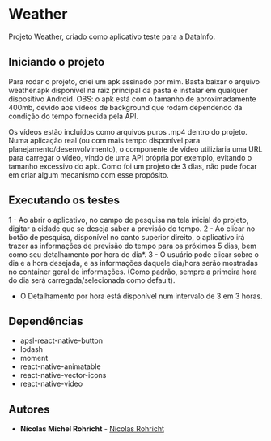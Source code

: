 # Weather

Projeto Weather, criado como aplicativo teste para a DataInfo.

## Iniciando o projeto

Para rodar o projeto, criei um apk assinado por mim.
Basta baixar o arquivo weather.apk disponível na raiz principal da pasta e instalar em qualquer dispositivo Android. 
OBS: o apk está com o tamanho de aproximadamente 400mb, devido aos vídeos de background que rodam dependendo da condição do tempo fornecida pela API.

Os vídeos estão incluídos como arquivos puros .mp4 dentro do projeto.
Numa aplicação real (ou com mais tempo disponível para planejamento/desenvolvimento), o componente de vídeo utiliziaria uma URL para carregar o vídeo, vindo de uma API própria por exemplo, evitando o tamanho excessivo do apk.
Como foi um projeto de 3 dias, não pude focar em criar algum mecanismo com esse propósito.

## Executando os testes

1 - Ao abrir o aplicativo, no campo de pesquisa na tela inicial do projeto, digitar a cidade que se deseja saber a previsão do tempo.
2 - Ao clicar no botão de pesquisa, disponível no canto superior direito, o aplicativo irá trazer as informações de previsão do tempo para os próximos 5 dias, bem como seu detalhamento por hora do dia*.
3 - O usuário pode clicar sobre o dia e a hora desejada, e as informações daquele dia/hora serão mostradas no container geral de informações. (Como padrão, sempre a primeira hora do dia será carregada/selecionada como default).

* O Detalhamento por hora está disponível num intervalo de 3 em 3 horas.

## Dependências
- apsl-react-native-button
- lodash
- moment
- react-native-animatable
- react-native-vector-icons
- react-native-video

## Autores

* **Nícolas Michel Rohricht** - [Nicolas Rohricht](https://github.com/nicolas-rohricht)
